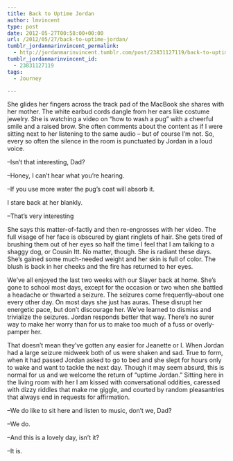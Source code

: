```yaml
---
title: Back to Uptime Jordan
author: lmvincent
type: post
date: 2012-05-27T00:58:00+00:00
url: /2012/05/27/back-to-uptime-jordan/
tumblr_jordanmarinvincent_permalink:
  - http://jordanmarinvincent.tumblr.com/post/23831127119/back-to-uptime-jordan
tumblr_jordanmarinvincent_id:
  - 23831127119
tags:
  - Journey

---
```

She glides her fingers across the track pad of the MacBook she shares with her mother. The white earbud cords dangle from her ears like costume jewelry. She is watching a video on &ldquo;how to wash a pug&rdquo; with a cheerful smile and a raised brow. She often comments about the content as if I were sitting next to her listening to the same audio &ndash; but of course I&rsquo;m not. So, every so often the silence in the room is punctuated by Jordan in a loud voice.

&ndash;Isn&rsquo;t that interesting, Dad?

&ndash;Honey, I can&rsquo;t hear what you&rsquo;re hearing.

&ndash;If you use more water the pug&rsquo;s coat will absorb it.

I stare back at her blankly.

&ndash;That&rsquo;s very interesting

She says this matter-of-factly and then re-engrosses with her video. The full visage of her face is obscured by giant ringlets of hair. She gets tired of brushing them out of her eyes so half the time I feel that I am talking to a shaggy dog, or Cousin Itt. No matter, though. She is radiant these days. She&rsquo;s gained some much-needed weight and her skin is full of color. The blush is back in her cheeks and the fire has returned to her eyes.<!-- more -->

We&rsquo;ve all enjoyed the last two weeks with our Slayer back at home. She&rsquo;s gone to school most days, except for the occasion or two when she battled a headache or thwarted a seizure. The seizures come frequently&ndash;about one every other day. On most days she just has auras. These disrupt her energetic pace, but don&rsquo;t discourage her. We&rsquo;ve learned to dismiss and trivialize the seizures. Jordan responds better that way. There&rsquo;s no surer way to make her worry than for us to make too much of a fuss or overly-pamper her.

That doesn&rsquo;t mean they&rsquo;ve gotten any easier for Jeanette or I. When Jordan had a large seizure midweek both of us were shaken and sad. True to form, when it had passed Jordan asked to go to bed and she slept for hours only to wake and want to tackle the next day. Though it may seem absurd, this is normal for us and we welcome the return of &ldquo;uptime Jordan.&rdquo; Sitting here in the living room with her I am kissed with conversational oddities, caressed with dizzy riddles that make me giggle, and courted by random pleasantries that always end in requests for affirmation.

&ndash;We do like to sit here and listen to music, don&rsquo;t we, Dad?

&ndash;We do.

&ndash;And this is a lovely day, isn&rsquo;t it?

&ndash;It is.